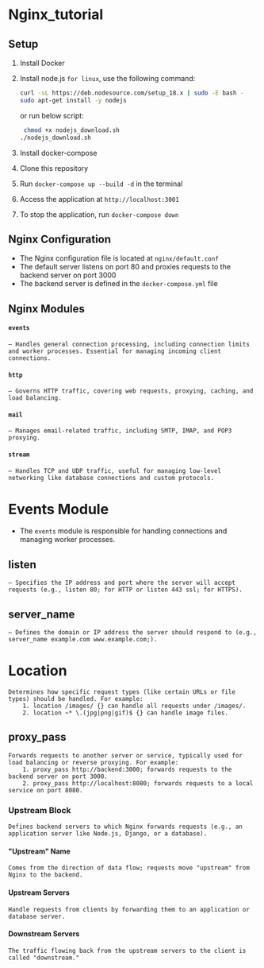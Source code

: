 # Nginx_tutorial

## Setup
1. Install Docker
2. Install node.js `for linux`, use the following command:
    ```bash
    curl -sL https://deb.nodesource.com/setup_18.x | sudo -E bash -
    sudo apt-get install -y nodejs
    ```
   or run below script:
    ```bash
     chmod +x nodejs_download.sh
    ./nodejs_download.sh
    ```
3. Install docker-compose

4. Clone this repository
5. Run `docker-compose up --build -d` in the terminal
6. Access the application at `http://localhost:3001`
7. To stop the application, run `docker-compose down`

## Nginx Configuration
- The Nginx configuration file is located at `nginx/default.conf`
- The default server listens on port 80 and proxies requests to the backend server on port 3000
- The backend server is defined in the `docker-compose.yml` file

## Nginx Modules
#### `events`
    – Handles general connection processing, including connection limits and worker processes. Essential for managing incoming client connections.

#### `http`
    – Governs HTTP traffic, covering web requests, proxying, caching, and load balancing.

#### `mail` 
    – Manages email-related traffic, including SMTP, IMAP, and POP3 proxying.

#### `stream`
    – Handles TCP and UDP traffic, useful for managing low-level networking like database connections and custom protocols.

# Events Module
- The `events` module is responsible for handling connections and managing worker processes.    

## listen 
    – Specifies the IP address and port where the server will accept requests (e.g., listen 80; for HTTP or listen 443 ssl; for HTTPS).

## server_name 
    – Defines the domain or IP address the server should respond to (e.g., server_name example.com www.example.com;).

# Location
    Determines how specific request types (like certain URLs or file types) should be handled. For example:
        1. location /images/ {} can handle all requests under /images/.
        2. location ~* \.(jpg|png|gif)$ {} can handle image files.

## proxy_pass
    Forwards requests to another server or service, typically used for load balancing or reverse proxying. For example:
        1. proxy_pass http://backend:3000; forwards requests to the backend server on port 3000.
        2. proxy_pass http://localhost:8080; forwards requests to a local service on port 8080.
### Upstream Block
    Defines backend servers to which Nginx forwards requests (e.g., an application server like Node.js, Django, or a database).

#### "Upstream" Name
    Comes from the direction of data flow; requests move "upstream" from Nginx to the backend.


#### Upstream Servers 
    Handle requests from clients by forwarding them to an application or database server.

#### Downstream Servers
    The traffic flowing back from the upstream servers to the client is called "downstream."